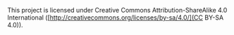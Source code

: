 This project is licensed under Creative Commons Attribution-ShareAlike 4.0 International ([http://creativecommons.org/licenses/by-sa/4.0/](CC BY-SA 4.0)).